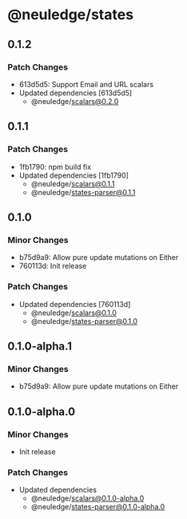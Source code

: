 # @neuledge/states

## 0.1.2

### Patch Changes

- 613d5d5: Support Email and URL scalars
- Updated dependencies [613d5d5]
  - @neuledge/scalars@0.2.0

## 0.1.1

### Patch Changes

- 1fb1790: npm build fix
- Updated dependencies [1fb1790]
  - @neuledge/scalars@0.1.1
  - @neuledge/states-parser@0.1.1

## 0.1.0

### Minor Changes

- b75d9a9: Allow pure update mutations on Either
- 760113d: Init release

### Patch Changes

- Updated dependencies [760113d]
  - @neuledge/scalars@0.1.0
  - @neuledge/states-parser@0.1.0

## 0.1.0-alpha.1

### Minor Changes

- b75d9a9: Allow pure update mutations on Either

## 0.1.0-alpha.0

### Minor Changes

- Init release

### Patch Changes

- Updated dependencies
  - @neuledge/scalars@0.1.0-alpha.0
  - @neuledge/states-parser@0.1.0-alpha.0
